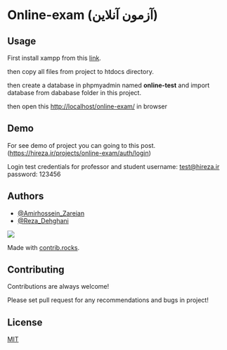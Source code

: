 # Online-exam (آزمون آنلاین)

## Usage

First install xampp from this [link](https://www.apachefriends.org/).

then copy all files from project to htdocs directory.

then create a database in phpmyadmin named **online-test** and import database from dababase folder in this project.

then open this [http://localhost/online-exam/](http://localhost/online-exam/) in browser

## Demo
For see demo of project you can going to this post.
(https://hireza.ir/projects/online-exam/auth/login)

Login test credentials for professor and student
username: test@hireza.ir
password: 123456

## Authors
-   [@Amirhossein_Zareian](https://github.com/AmirHossein-z)
-   [@Reza_Dehghani](https://github.com/reza-dehghani)
<a href="https://github.com/amirhossein-z/online-exam/graphs/contributors">
  <img src="https://contrib.rocks/image?repo=amirhossein-z/online-exam" />
</a>

Made with [contrib.rocks](https://contrib.rocks).

## Contributing

Contributions are always welcome!

Please set pull request for any recommendations and bugs in project!

## License

[MIT](https://choosealicense.com/licenses/mit/)
